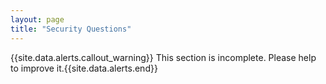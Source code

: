```yaml
---
layout: page
title: "Security Questions"
---
```


{{site.data.alerts.callout_warning}} This section is incomplete. Please help to improve it.{{site.data.alerts.end}} 